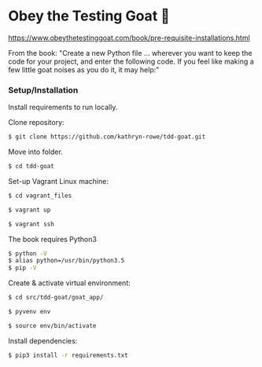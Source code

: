 # Obey the Testing Goat  :goat:
https://www.obeythetestinggoat.com/book/pre-requisite-installations.html

From the book: "Create a new Python file ... wherever you want to keep the code for your project, and enter the following code. If you feel like making a few little goat noises as you do it, it may help:"

### Setup/Installation

Install requirements to run locally.

Clone repository:

```sh
$ git clone https://github.com/kathryn-rowe/tdd-goat.git
```
Move into folder.

```sh
$ cd tdd-goat
```
Set-up Vagrant Linux machine:

```sh
$ cd vagrant_files
```
```sh
$ vagrant up
```
```sh
$ vagrant ssh
```
The book requires Python3

```sh
$ python -V
$ alias python=/usr/bin/python3.5
$ pip -V
```
Create & activate virtual environment:

```sh
$ cd src/tdd-goat/goat_app/
```
```sh
$ pyvenv env
```
```sh
$ source env/bin/activate
```
Install dependencies:

```sh
$ pip3 install -r requirements.txt
```
